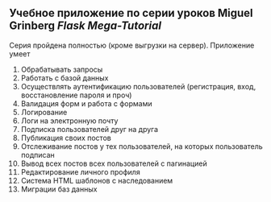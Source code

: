 ## Учебное приложение по серии уроков Miguel Grinberg *Flask Mega-Tutorial*

Серия пройдена полностью (кроме выгрузки на сервер). Приложение умеет
1. Обрабатывать запросы
1. Работать с базой данных
1. Осуществлять аутентификацию пользователей (регистрация, вход, восстановление пароля и проч)
1. Валидация форм и работа с формами
1. Логирование
1. Логи на электронную почту
1. Подписка пользователей друг на друга
1. Публикация своих постов
1. Отслеживание постов у тех пользователей, на которых пользователь подписан
1. Вывод всех постов всех пользователей с пагинацией
1. Редактирование личного профиля
1. Система HTML шаблонов с наследованием
1. Миграции баз данных